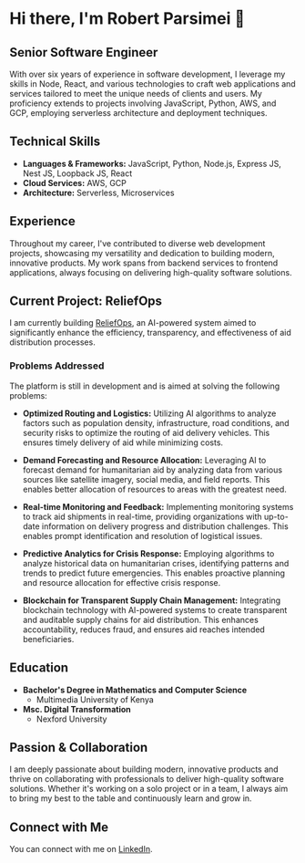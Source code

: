 # Hi there, I'm Robert Parsimei 👋

## Senior Software Engineer

With over six years of experience in software development, I leverage my skills in Node, React, and various technologies to craft web applications and services tailored to meet the unique needs of clients and users.
My proficiency extends to projects involving JavaScript, Python, AWS, and GCP, employing serverless architecture and deployment techniques.

## Technical Skills

- **Languages & Frameworks:** JavaScript, Python, Node.js, Express JS, Nest JS, Loopback JS, React
- **Cloud Services:** AWS, GCP
- **Architecture:** Serverless, Microservices

## Experience

Throughout my career, I've contributed to diverse web development projects, showcasing my versatility and dedication to building modern, innovative products. My work spans from backend services to frontend applications, always focusing on delivering high-quality software solutions.

## Current Project: ReliefOps
I am currently building [ReliefOps](https://reliefops.online/), an AI-powered system aimed to significantly enhance the efficiency, transparency, and effectiveness of aid distribution processes.

### Problems Addressed

The platform is still in development and is aimed at solving the following problems:

- **Optimized Routing and Logistics:** Utilizing AI algorithms to analyze factors such as population density, infrastructure, road conditions, and security risks to optimize the routing of aid delivery vehicles. This ensures timely delivery of aid while minimizing costs.

- **Demand Forecasting and Resource Allocation:** Leveraging AI to forecast demand for humanitarian aid by analyzing data from various sources like satellite imagery, social media, and field reports. This enables better allocation of resources to areas with the greatest need.

- **Real-time Monitoring and Feedback:** Implementing monitoring systems to track aid shipments in real-time, providing organizations with up-to-date information on delivery progress and distribution challenges. This enables prompt identification and resolution of logistical issues.

- **Predictive Analytics for Crisis Response:** Employing algorithms to analyze historical data on humanitarian crises, identifying patterns and trends to predict future emergencies. This enables proactive planning and resource allocation for effective crisis response.

- **Blockchain for Transparent Supply Chain Management:** Integrating blockchain technology with AI-powered systems to create transparent and auditable supply chains for aid distribution. This enhances accountability, reduces fraud, and ensures aid reaches intended beneficiaries.

## Education

- **Bachelor's Degree in Mathematics and Computer Science**
  - Multimedia University of Kenya
- **Msc. Digital Transformation**
  - Nexford University

## Passion & Collaboration

I am deeply passionate about building modern, innovative products and thrive on collaborating with professionals to deliver high-quality software solutions. Whether it's working on a solo project or in a team, I always aim to bring my best to the table and continuously learn and grow in.

## Connect with Me

You can connect with me on [LinkedIn](https://www.linkedin.com/in/robert-parsimei).



